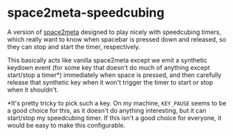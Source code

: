 space2meta-speedcubing
======================

A version of
[space2meta](https://gitlab.com/interception/linux/plugins/space2meta/)
designed to play nicely with speedcubing timers, which really want to know when
spacebar is pressed down and released, so they can stop and start the timer,
respectively.

This basically acts like vanilla space2meta except we emit a synthetic keydown
event (for some key that doesn't do much of anything except start/stop a
timer*) immediately when space is pressed, and then carefully release that
synthetic key when it won't trigger the timer to start or stop when it
shouldn't.

*It's pretty tricky to pick such a key. On my machine, `KEY_PAUSE` seems to be
a good choice for this, as it doesn't do anything interesting, but it can
start/stop my speedcubing timer. If this isn't a good choice for everyone, it
would be easy to make this configurable.
